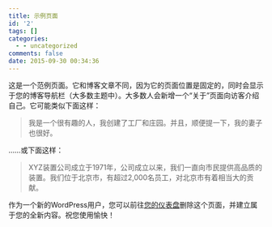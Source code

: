 ```yaml
---
title: 示例页面
id: '2'
tags: []
categories:
  - - uncategorized
comments: false
date: 2015-09-30 00:34:36
---
```


这是一个范例页面。它和博客文章不同，因为它的页面位置是固定的，同时会显示于您的博客导航栏（大多数主题中）。大多数人会新增一个“关于”页面向访客介绍自己。它可能类似下面这样：

> 我是一个很有趣的人，我创建了工厂和庄园。并且，顺便提一下，我的妻子也很好。

……或下面这样：

> XYZ装置公司成立于1971年，公司成立以来，我们一直向市民提供高品质的装置。我们位于北京市，有超过2,000名员工，对北京市有着相当大的贡献。

作为一个新的WordPress用户，您可以前往[您的仪表盘](http://zouliming.cn/wp-admin/)删除这个页面，并建立属于您的全新内容。祝您使用愉快！